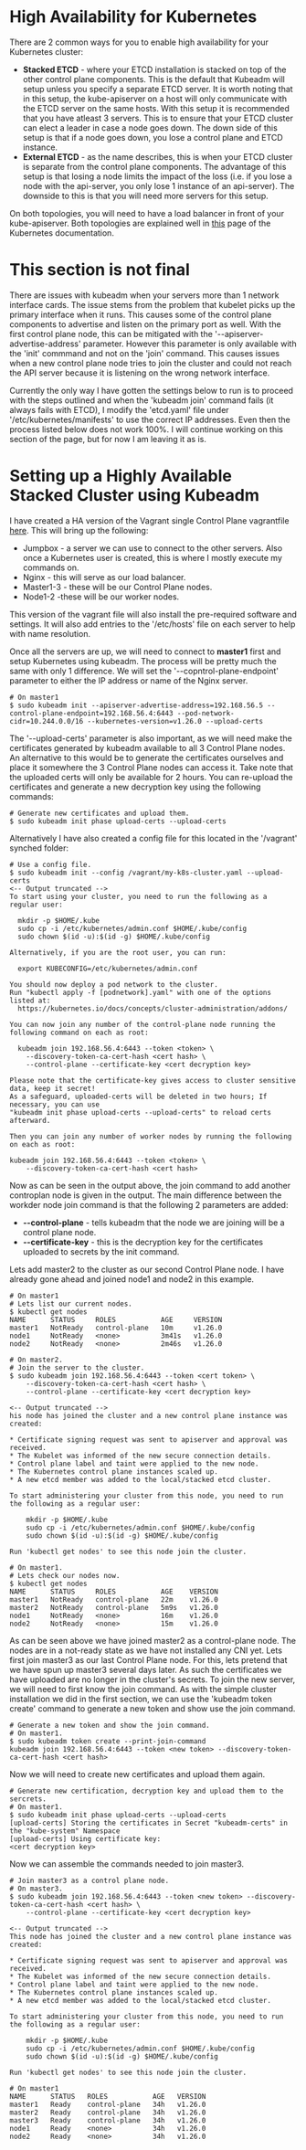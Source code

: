 # High Availability for Kubernetes
There are 2 common ways for you to enable high availability for your Kubernetes cluster:
* **Stacked ETCD** - where your ETCD installation is stacked on top of the other control plane components. This is the default that Kubeadm will setup unless you specify a separate ETCD server. It is worth noting that in this setup, the kube-apiserver on a host will only communicate with the ETCD server on the same hosts. With this setup it is recommended that you have atleast 3 servers. This is to ensure that your ETCD cluster can elect a leader in case a node goes down. The down side of this setup is that if a node goes down, you lose a control plane and ETCD instance.
* **External ETCD** - as the name describes, this is when your ETCD cluster is separate from the control plane components. The advantage of this setup is that losing a node limits the impact of the loss (i.e. if you lose a node with the api-server, you only lose 1 instance of an api-server). The downside to this is that you will need more servers for this setup.  

On both topologies, you will need to have a load balancer in front of your kube-apiserver. Both topologies are explained well in [this](https://kubernetes.io/docs/setup/production-environment/tools/kubeadm/ha-topology/) page of the Kubernetes documentation.  

# This section is not final
There are issues with kubeadm when your servers more than 1 network interface cards. The issue stems from the problem that kubelet picks up the primary interface when it runs. This causes some of the control plane components to advertise and listen on the primary port as well. With the first control plane node, this can be mitigated with the '--apiserver-advertise-address' parameter. However this parameter is only available with the 'init' commmand and not on the 'join' command. This causes issues when a new control plane node tries to join the cluster and could not reach the API server because it is listening on the wrong network interface.  

Currently the only way I have gotten the settings below to run is to proceed with the steps outlined and when the 'kubeadm join' command fails (it always fails with ETCD), I modify the 'etcd.yaml' file under '/etc/kubernetes/manifests' to use the correct IP addresses. Even then the process listed below does not work 100%. I will continue working on this section of the page, but for now I am leaving it as is.

# Setting up a Highly Available Stacked Cluster using Kubeadm 
I have created a HA version of the Vagrant single Control Plane vagrantfile [here](../vagrant/ha_cluster_virtualbox/Vagrantfile). This will bring up the following: 
* Jumpbox - a server we can use to connect to the other servers. Also once a Kubernetes user is created, this is where I mostly execute my commands on. 
* Nginx - this will serve as our load balancer.
* Master1-3 - these will be our Control Plane nodes.
* Node1-2 -these will be our worker nodes.  

This version of the vagrant file will also install the pre-required software and settings. It will also add entries to the '/etc/hosts' file on each server to help with name resolution.  

Once all the servers are up, we will need to connect to **master1** first and setup Kubernetes using kubeadm. The process will be pretty much the same with only 1 difference. We will set the '--copntrol-plane-endpoint' parameter to either the IP address or name of the Nginx server.  
```
# On master1
$ sudo kubeadm init --apiserver-advertise-address=192.168.56.5 --control-plane-endpoint=192.168.56.4:6443 --pod-network-cidr=10.244.0.0/16 --kubernetes-version=v1.26.0 --upload-certs
```  

The '--upload-certs' parameter is also important, as we will need make the certificates generated by kubeadm available to all 3 Control Plane nodes. An alternative to this would be to generate the certificates ourselves and place it somewhere the 3 Control Plane nodes can access it. Take note that the uploaded certs will only be available for 2 hours. You can re-upload the certificates and generate a new decryption key using the following commands:  
```
# Generate new certificates and upload them.
$ sudo kubeadm init phase upload-certs --upload-certs
```  

Alternatively I have also created a config file for this located in the '/vagrant' synched folder:
```
# Use a config file.
$ sudo kubeadm init --config /vagrant/my-k8s-cluster.yaml --upload-certs
<-- Output truncated -->
To start using your cluster, you need to run the following as a regular user:

  mkdir -p $HOME/.kube
  sudo cp -i /etc/kubernetes/admin.conf $HOME/.kube/config
  sudo chown $(id -u):$(id -g) $HOME/.kube/config

Alternatively, if you are the root user, you can run:

  export KUBECONFIG=/etc/kubernetes/admin.conf

You should now deploy a pod network to the cluster.
Run "kubectl apply -f [podnetwork].yaml" with one of the options listed at:
  https://kubernetes.io/docs/concepts/cluster-administration/addons/

You can now join any number of the control-plane node running the following command on each as root:

  kubeadm join 192.168.56.4:6443 --token <token> \
	--discovery-token-ca-cert-hash <cert hash> \
	--control-plane --certificate-key <cert decryption key>

Please note that the certificate-key gives access to cluster sensitive data, keep it secret!
As a safeguard, uploaded-certs will be deleted in two hours; If necessary, you can use
"kubeadm init phase upload-certs --upload-certs" to reload certs afterward.

Then you can join any number of worker nodes by running the following on each as root:

kubeadm join 192.168.56.4:6443 --token <token> \
	--discovery-token-ca-cert-hash <cert hash> 
```  

Now as can be seen in the output above, the join command to add another controplan node is given in the output. The main difference between the workder node join command is that the following 2 parameters are added:  
* **--control-plane** - tells kubeadm that the node we are joining will be a control plane node.
* **--certificate-key** - this is the decryption key for the certificates uploaded to secrets by the init command.  

Lets add master2 to the cluster as our second Control Plane node. I have already gone ahead and joined node1 and node2 in this example.  
```
# On master1
# Lets list our current nodes.
$ kubectl get nodes
NAME      STATUS     ROLES           AGE     VERSION
master1   NotReady   control-plane   10m     v1.26.0
node1     NotReady   <none>          3m41s   v1.26.0
node2     NotReady   <none>          2m46s   v1.26.0

# On master2.
# Join the server to the cluster.
$ sudo kubeadm join 192.168.56.4:6443 --token <cert token> \
	--discovery-token-ca-cert-hash <cert hash> \
	--control-plane --certificate-key <cert decryption key>

<-- Output truncated -->
his node has joined the cluster and a new control plane instance was created:

* Certificate signing request was sent to apiserver and approval was received.
* The Kubelet was informed of the new secure connection details.
* Control plane label and taint were applied to the new node.
* The Kubernetes control plane instances scaled up.
* A new etcd member was added to the local/stacked etcd cluster.

To start administering your cluster from this node, you need to run the following as a regular user:

	mkdir -p $HOME/.kube
	sudo cp -i /etc/kubernetes/admin.conf $HOME/.kube/config
	sudo chown $(id -u):$(id -g) $HOME/.kube/config

Run 'kubectl get nodes' to see this node join the cluster.

# On master1.
# Lets check our nodes now.
$ kubectl get nodes
NAME      STATUS     ROLES           AGE    VERSION
master1   NotReady   control-plane   22m    v1.26.0
master2   NotReady   control-plane   5m9s   v1.26.0
node1     NotReady   <none>          16m    v1.26.0
node2     NotReady   <none>          15m    v1.26.0
```  

As can be seen above we have joined master2 as a control-plane node. The nodes are in a not-ready state as we have not installed any CNI yet. Lets first join master3 as our last Control Plane node. For this, lets pretend that we have spun up master3 several days later. As such the certificates we have uploaded are no longer in the cluster's secrets. To join the new server, we will need to first know the join command. As with the simple cluster installation we did in the first section, we can use the 'kubeadm token create' command to generate a new token and show use the join command.  
```
# Generate a new token and show the join command.
# On master1.
$ sudo kubeadm token create --print-join-command
kubeadm join 192.168.56.4:6443 --token <new token> --discovery-token-ca-cert-hash <cert hash>
```  

Now we will need to create new certificates and upload them again.  
```
# Generate new certification, decryption key and upload them to the sercrets.
# On master1.
$ sudo kubeadm init phase upload-certs --upload-certs
[upload-certs] Storing the certificates in Secret "kubeadm-certs" in the "kube-system" Namespace
[upload-certs] Using certificate key:
<cert decryption key>
```  

Now we can assemble the commands needed to join master3.  
```
# Join master3 as a control plane node.
# On master3.
$ sudo kubeadm join 192.168.56.4:6443 --token <new token> --discovery-token-ca-cert-hash <cert hash> \
    --control-plane --certificate-key <cert decryption key>

<-- Output truncated -->
This node has joined the cluster and a new control plane instance was created:

* Certificate signing request was sent to apiserver and approval was received.
* The Kubelet was informed of the new secure connection details.
* Control plane label and taint were applied to the new node.
* The Kubernetes control plane instances scaled up.
* A new etcd member was added to the local/stacked etcd cluster.

To start administering your cluster from this node, you need to run the following as a regular user:

	mkdir -p $HOME/.kube
	sudo cp -i /etc/kubernetes/admin.conf $HOME/.kube/config
	sudo chown $(id -u):$(id -g) $HOME/.kube/config

Run 'kubectl get nodes' to see this node join the cluster.

# On master1
NAME      STATUS   ROLES           AGE   VERSION
master1   Ready    control-plane   34h   v1.26.0
master2   Ready    control-plane   34h   v1.26.0
master3   Ready    control-plane   34h   v1.26.0
node1     Ready    <none>          34h   v1.26.0
node2     Ready    <none>          34h   v1.26.0
```  
